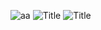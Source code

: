 ![aa](relative/path/to/Questions/1.png?raw=true "Title")
![](relative/path/to/2.png?raw=true "Title")
![](relative/path/to/3.png?raw=true "Title")
